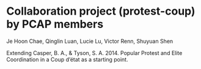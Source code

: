 # Collaboration project (protest-coup) by PCAP members
Je Hoon Chae, Qinglin Luan, Lucie Lu, Victor Renn, Shuyuan Shen

Extending Casper, B. A., & Tyson, S. A. 2014. Popular Protest and Elite Coordination in a Coup d’état as a starting point.
